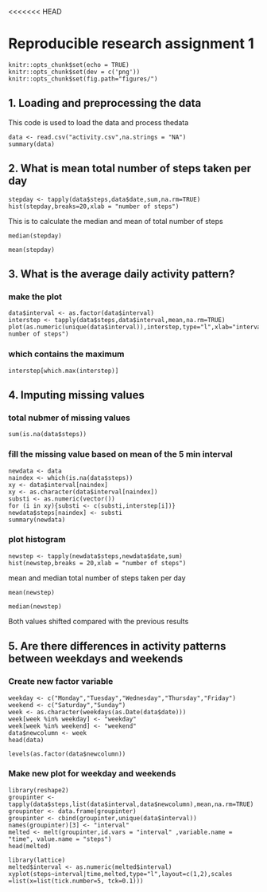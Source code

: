 <<<<<<< HEAD
# Reproducible research assignment 1

```{r setup, include=FALSE}
knitr::opts_chunk$set(echo = TRUE)
knitr::opts_chunk$set(dev = c('png'))
knitr::opts_chunk$set(fig.path="figures/")
```

## 1. Loading and preprocessing the data

This code is used to load the data and process thedata
```{r loaddata}
data <- read.csv("activity.csv",na.strings = "NA")
summary(data)
```

## 2. What is mean total number of steps taken per day

```{r plot}
stepday <- tapply(data$steps,data$date,sum,na.rm=TRUE)
hist(stepday,breaks=20,xlab = "number of steps")
```

This is to calculate the median and mean of total number of steps

```{r median}
median(stepday)
```
```{r mean}
mean(stepday)
```

## 3. What is the average daily activity pattern?
### make the plot
```{r interval}
data$interval <- as.factor(data$interval)
interstep <- tapply(data$steps,data$interval,mean,na.rm=TRUE)
plot(as.numeric(unique(data$interval)),interstep,type="l",xlab="interval",ylab="average number of steps")
```

### which contains the maximum
```{r findmax}
interstep[which.max(interstep)]
```

## 4. Imputing missing values
### total nubmer of missing values
```{r missing}
sum(is.na(data$steps))
```

### fill the missing value based on mean of the 5 min interval

```{r fill data}
newdata <- data
naindex <- which(is.na(data$steps))
xy <- data$interval[naindex]
xy <- as.character(data$interval[naindex])
substi <- as.numeric(vector())
for (i in xy){substi <- c(substi,interstep[i])}
newdata$steps[naindex] <- substi
summary(newdata)
```

### plot histogram

```{r plotfilled}
newstep <- tapply(newdata$steps,newdata$date,sum)
hist(newstep,breaks = 20,xlab = "number of steps")
```

mean and median total number of steps taken per day
```{r mean2}
mean(newstep)
```

```{r median2}
median(newstep)
```

Both values shifted compared with the previous results

## 5. Are there differences in activity patterns between weekdays and weekends

### Create new factor variable

```{r factor weekday}
weekday <- c("Monday","Tuesday","Wednesday","Thursday","Friday")
weekend <- c("Saturday","Sunday")
week <- as.character(weekdays(as.Date(data$date)))
week[week %in% weekday] <- "weekday"
week[week %in% weekend] <- "weekend"
data$newcolumn <- week
head(data)
```

```{r factor}
levels(as.factor(data$newcolumn))
```

### Make new plot for weekday and weekends

```{r}
library(reshape2)
groupinter <- tapply(data$steps,list(data$interval,data$newcolumn),mean,na.rm=TRUE)
groupinter <- data.frame(groupinter)
groupinter <- cbind(groupinter,unique(data$interval))
names(groupinter)[3] <- "interval"
melted <- melt(groupinter,id.vars = "interval" ,variable.name = "time", value.name = "steps")
head(melted)
```

```{r plotweekend}
library(lattice)
melted$interval <- as.numeric(melted$interval)
xyplot(steps~interval|time,melted,type="l",layout=c(1,2),scales =list(x=list(tick.number=5, tck=0.1)))
```



